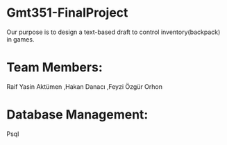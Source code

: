 # Gmt351-FinalProject
Our purpose is to design a text-based draft to control inventory(backpack) in games.

# Team Members:
  Raif Yasin Aktümen 
  ,Hakan Danacı
  ,Feyzi Özgür Orhon

# Database Management:
Psql
